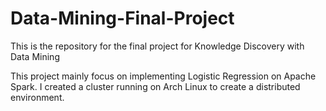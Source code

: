 # Data-Mining-Final-Project
This is the repository for the final project for Knowledge Discovery with Data Mining 

This project mainly focus on implementing Logistic Regression on Apache Spark. I created a cluster running on Arch Linux to create a distributed environment. 
